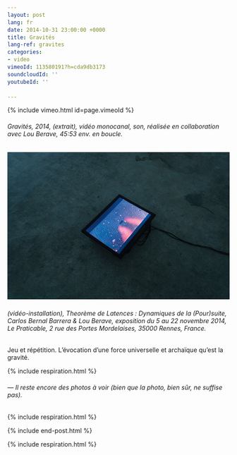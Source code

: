 ```yaml
---
layout: post
lang: fr
date: 2014-10-31 23:00:00 +0000
title: Gravités
lang-ref: gravites
categories:
- video
vimeoId: 113580191?h=cda9db3173
soundcloudId: ''
youtubeId: ''

---
```

{% include vimeo.html id=page.vimeoId %}

###### _Gravités_, 2014, (extrait), vidéo monocanal, son, réalisée en collaboration avec Lou Berave, 45:53 env. en boucle.

![](/imgs/carlos-bernal-et-eva-reboul-gravites-6-up.jpg)

###### (vidéo-installation), _Theorème de Latences : Dynamiques de la (Pour)suite_, Carlos Bernal Barrera & Lou Berave, exposition du 5 au 22 novembre 2014, Le Praticable, 2 rue des Portes Mordelaises, 35000 Rennes, France.

Jeu et répétition. L’évocation d’une force universelle et archaïque qu’est la gravité.

{% include respiration.html %}

###### _— Il reste encore des photos à voir (bien que la photo, bien sûr, ne suffise pas)._

{% include respiration.html %}

{% include end-post.html %}

{% include respiration.html %}